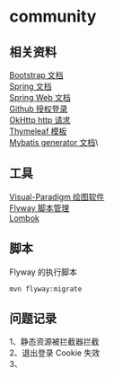 # community
## 相关资料
[Bootstrap 文档](https://v3.bootcss.com/components/)\
[Spring 文档](https://spring.io/guides)\
[Spring Web 文档](https://docs.spring.io/spring/docs/5.2.0.RELEASE/spring-framework-reference/web.html#spring-web)\
[Github 授权登录](https://developer.github.com/apps/building-oauth-apps/creating-an-oauth-app/)\
[OkHttp http 请求](https://square.github.io/okhttp/)\
[Thymeleaf 模板](https://www.thymeleaf.org/doc/tutorials/3.0/usingthymeleaf.html)\
[Mybatis generator 文档](http://mybatis.org/generator/)\

## 工具
[Visual-Paradigm 绘图软件](https://www.visual-paradigm.com/)\
[Flyway 脚本管理](https://flywaydb.org/getstarted/firststeps/maven)\
[Lombok ](https://projectlombok.org/)

## 脚本
Flyway 的执行脚本
```jshelllanguage
mvn flyway:migrate
```

## 问题记录
1、静态资源被拦截器拦截\
2、退出登录 Cookie 失效\
3、

